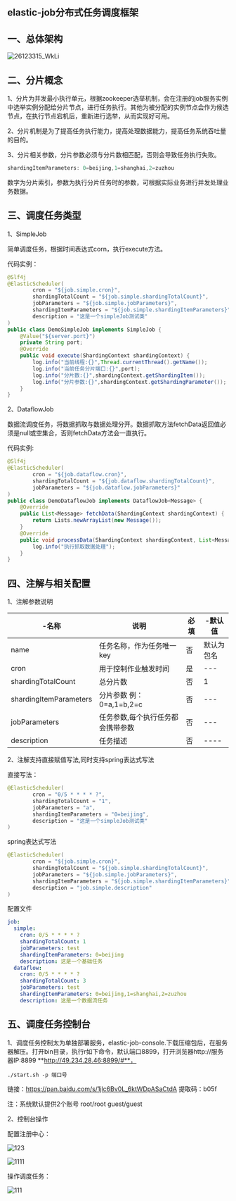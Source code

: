 ## elastic-job分布式任务调度框架

## 一、总体架构

![26123315_WkLi](https://img-blog.csdnimg.cn/20200610173929610.jpg?x-oss-process=image/watermark,type_ZmFuZ3poZW5naGVpdGk,shadow_10,text_aHR0cHM6Ly9ibG9nLmNzZG4ubmV0L3FxMzE0NDk5MTgy,size_16,color_FFFFFF,t_70)

## 二、分片概念

1、分片为并发最小执行单元，根据zookeeper选举机制，会在注册的job服务实例中选举实例分配给分片节点，进行任务执行。其他为被分配的实例节点会作为候选节点，在执行节点宕机后，重新进行选举，从而实现好可用。

2、分片机制是为了提高任务执行能力，提高处理数据能力，提高任务系统吞吐量的目的。

3、分片相关参数，分片参数必须与分片数相匹配，否则会导致任务执行失败。

```java
shardingItemParameters: 0=beijing,1=shanghai,2=zuzhou 
```

数字为分片索引，参数为执行分片任务时的参数，可根据实际业务进行并发处理业务数据。

## 三、调度任务类型

1、SimpleJob

简单调度任务，根据时间表达式corn，执行execute方法。

代码实例：

```java
@Slf4j
@ElasticScheduler(
        cron = "${job.simple.cron}",
        shardingTotalCount = "${job.simple.shardingTotalCount}",
        jobParameters = "${job.simple.jobParameters}",
        shardingItemParameters = "${job.simple.shardingItemParameters}",
        description = "这是一个simpleJob测试类"
)
public class DemoSimpleJob implements SimpleJob {
    @Value("${server.port}")
    private String port;
    @Override
    public void execute(ShardingContext shardingContext) {
        log.info("当前线程:{}",Thread.currentThread().getName());
        log.info("当前任务分片端口:{}",port);
        log.info("分片数:{}",shardingContext.getShardingItem());
        log.info("分片参数:{}",shardingContext.getShardingParameter());
    }
}
```

2、DataflowJob

数据流调度任务，将数据抓取与数据处理分开。数据抓取方法fetchData返回值必须是null或空集合，否则fetchData方法会一直执行。

代码实例:

````java
@Slf4j
@ElasticScheduler(
        cron = "${job.dataflow.cron}",
        shardingTotalCount = "${job.dataflow.shardingTotalCount}",
        jobParameters = "${job.dataflow.jobParameters}"
)
public class DemoDataflowJob implements DataflowJob<Message> {
    @Override
    public List<Message> fetchData(ShardingContext shardingContext) {
        return Lists.newArrayList(new Message());
    }
    @Override
    public void processData(ShardingContext shardingContext, List<Message> list) {
        log.info("执行抓取数据处理");
    }
}
````

## 四、注解与相关配置

1、注解参数说明

| -名称                  | 说明                              | 必填 | -默认值    |
| ---------------------- | --------------------------------- | ---- | ---------- |
| name                   | 任务名称，作为任务唯一key         | 否   | 默认为包名 |
| cron                   | 用于控制作业触发时间              | 是   | ---        |
| shardingTotalCount     | 总分片数                          | 否   | 1          |
| shardingItemParameters | 分片参数 例：0=a,1=b,2=c          | 否   | ---        |
| jobParameters          | 任务参数,每个执行任务都会携带参数 | 否   | ---        |
| description            | 任务描述                          | 否   | ----       |

2、注解支持直接赋值写法,同时支持spring表达式写法

直接写法：

```java
@ElasticScheduler(
        cron = "0/5 * * * * ?",
        shardingTotalCount = "1",
        jobParameters = "a",
        shardingItemParameters = "0=beijing",
        description = "这是一个simpleJob测试类"
)
```

spring表达式写法

```java
@ElasticScheduler(
        cron = "${job.simple.cron}",
        shardingTotalCount = "${job.simple.shardingTotalCount}",
        jobParameters = "${job.simple.jobParameters}",
        shardingItemParameters = "${job.simple.shardingItemParameters}",
        description = "job.simple.description"
)
```

配置文件

```yaml
job:
  simple:
    cron: 0/5 * * * * ?
    shardingTotalCount: 1
    jobParameters: test
    shardingItemParameters: 0=beijing
    description: 这是一个基础任务
  dataflow:
    cron: 0/5 * * * * ?
    shardingTotalCount: 3
    jobParameters: test
    shardingItemParameters: 0=beijing,1=shanghai,2=zuzhou
    description: 这是一个数据流任务
```

## 五、调度任务控制台

1、调度任务控制太为单独部署服务，elastic-job-console.下载压缩包后，在服务器解压。打开bin目录，执行r如下命令，默认端口8899，打开浏览器http://服务器IP:8899   **http://49.234.28.46:8899/#**，

```shell
./start.sh -p 端口号  
```

链接：https://pan.baidu.com/s/1jlc6Bv0L_6ktWDpASaCtdA 
提取码：b05f 

注：系统默认提供2个账号   root/root     guest/guest

2、控制台操作

配置注册中心：

![123](https://ftp.bmp.ovh/imgs/2020/06/aebea4fe63bb4241.png)

![1111](https://ftp.bmp.ovh/imgs/2020/06/8ec9c2f8dd097e52.png)

操作调度任务：

![111](https://ftp.bmp.ovh/imgs/2020/06/b221aa80a4ac055b.png)









